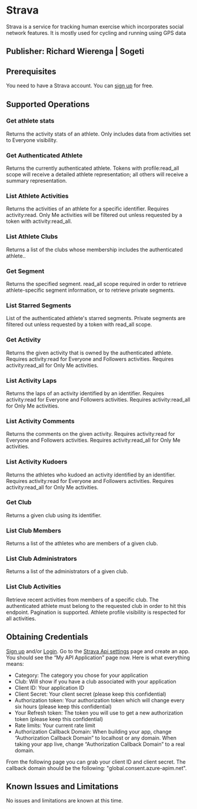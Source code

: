 # Strava

Strava is a service for tracking human exercise which incorporates social network features. It is mostly used for cycling and running using GPS data

## Publisher: Richard Wierenga | Sogeti

## Prerequisites

You need to have a Strava account. You can [sign up](https://www.strava.com/register) for free.

## Supported Operations

### Get athlete stats

Returns the activity stats of an athlete. Only includes data from activities set to Everyone visibility.

### Get Authenticated Athlete

Returns the currently authenticated athlete. Tokens with profile:read_all scope will receive a detailed athlete representation; all others will receive a summary representation.

### List Athlete Activities

Returns the activities of an athlete for a specific identifier. Requires activity:read. Only Me activities will be filtered out unless requested by a token with activity:read_all.

### List Athlete Clubs

Returns a list of the clubs whose membership includes the authenticated athlete..

### Get Segment

Returns the specified segment. read_all scope required in order to retrieve athlete-specific segment information, or to retrieve private segments.

### List Starred Segments

List of the authenticated athlete's starred segments. Private segments are filtered out unless requested by a token with read_all scope.

### Get Activity

Returns the given activity that is owned by the authenticated athlete. Requires activity:read for Everyone and Followers activities. Requires activity:read_all for Only Me activities.

### List Activity Laps

Returns the laps of an activity identified by an identifier. Requires activity:read for Everyone and Followers activities. Requires activity:read_all for Only Me activities.

### List Activity Comments

Returns the comments on the given activity. Requires activity:read for Everyone and Followers activities. Requires activity:read_all for Only Me activities.

### List Activity Kudoers

Returns the athletes who kudoed an activity identified by an identifier. Requires activity:read for Everyone and Followers activities. Requires activity:read_all for Only Me activities.

### Get Club

Returns a given club using its identifier.

### List Club Members

Returns a list of the athletes who are members of a given club.

### List Club Administrators

Returns a list of the administrators of a given club.

### List Club Activities

Retrieve recent activities from members of a specific club. The authenticated athlete must belong to the requested club in order to hit this endpoint. Pagination is supported. Athlete profile visibility is respected for all activities.

## Obtaining Credentials

[Sign up](https://www.strava.com/register) and/or [Login](https://www.strava.com/login).
Go to the [Strava Api settings](https://www.strava.com/settings/api) page and create an app.
You should see the “My API Application” page now. Here is what everything means:

- Category: The category you chose for your application
- Club: Will show if you have a club associated with your application
- Client ID: Your application ID
- Client Secret: Your client secret (please keep this confidential)
- Authorization token: Your authorization token which will change every six hours (please keep this confidential)
- Your Refresh token: The token you will use to get a new authorization token (please keep this confidential)
- Rate limits: Your current rate limit
- Authorization Callback Domain: When building your app, change “Authorization Callback Domain” to localhost or any domain. When taking your app live, change “Authorization Callback Domain” to a real domain.

From the following page you can grab your client ID and client secret. The callback domain should be the following: "global.consent.azure-apim.net".

## Known Issues and Limitations

No issues and limitations are known at this time.
